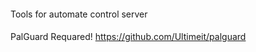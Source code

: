 ####
Tools for automate control server
####
PalGuard Requared!
     https://github.com/Ultimeit/palguard
